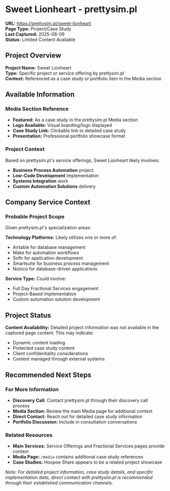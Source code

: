 # Sweet Lionheart - prettysim.pl

**URL:** https://prettysim.pl/sweet-lionheart  
**Page Type:** Project/Case Study  
**Last Captured:** 2025-08-09  
**Status:** Limited Content Available

## Project Overview

**Project Name:** Sweet Lionheart  
**Type:** Specific project or service offering by prettysim.pl  
**Context:** Referenced as a case study or portfolio item in the Media section

## Available Information

### Media Section Reference
- **Featured:** As a case study in the prettysim.pl Media section
- **Logo Available:** Visual branding/logo displayed
- **Case Study Link:** Clickable link to detailed case study
- **Presentation:** Professional portfolio showcase format

### Project Context
Based on prettysim.pl's service offerings, Sweet Lionheart likely involves:
- **Business Process Automation** project
- **Low-Code Development** implementation  
- **Systems Integration** work
- **Custom Automation Solutions** delivery

## Company Service Context

### Probable Project Scope
Given prettysim.pl's specialization areas:

**Technology Platforms:** Likely utilizes one or more of:
- Airtable for database management
- Make for automation workflows
- Softr for application development
- Smartsuite for business process management
- Noloco for database-driven applications

**Service Type:** Could involve:
- Full Day Fractional Services engagement
- Project-Based implementation
- Custom automation solution development

## Project Status

**Content Availability:** Detailed project information was not available in the captured page content. This may indicate:
- Dynamic content loading
- Protected case study content
- Client confidentiality considerations
- Content managed through external systems

## Recommended Next Steps

### For More Information
- **Discovery Call:** Contact prettysim.pl through their discovery call process
- **Media Section:** Review the main Media page for additional context
- **Direct Contact:** Reach out for detailed case study information
- **Portfolio Discussion:** Include in consultation conversations

### Related Resources
- **Main Services:** Service Offerings and Fractional Services pages provide context
- **Media Page:** `/media` contains additional case study references
- **Case Studies:** Hoopoe Share appears to be a related project showcase

*Note: For detailed project information, case study details, and specific implementation data, direct contact with prettysim.pl is recommended through their established communication channels.*